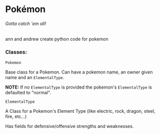 # Pokémon

###### Gotta catch 'em all!

ann and andrew create python code for pokemon

### Classes:

```Pokemon```

Base class for a Pokemon. Can have a pokemon name, an owner given name and an ```ElementalType```.

**NOTE:** If no ```ElementalType``` is provided the pokemon's ```ElementalType``` is defaulted to "normal". 

```ElementalType```

A Class for a Pokemon's Element Type (like electric, rock, dragon, steel, fire, etc...)

Has fields for defensive/offensive strengths and weaknesses.

